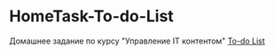 # HomeTask-To-do-List
Домашнее задание по курсу "Управление IT контентом"
[To-do List](https://mrmatin-aka-me.github.io/HomeTask-To-do-List/)
